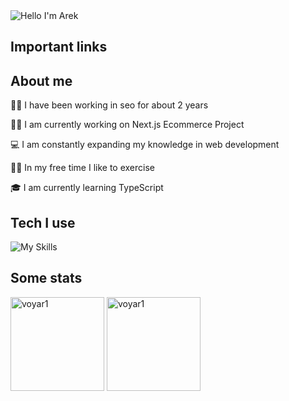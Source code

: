 <img alt="Hello I'm Arek" align="center" src="https://readme-typing-svg.demolab.com?font=Fira+Code&size=19&pause=1000&color=76c5e7;&center=false&vCenter=true&width=435&lines=Hello+I'm+Arek">

## Important links

<!-- 💻 All of my projects are available in [my portfolio](https://voyar1.github.io/react-portfolio-website/)-->

<!-- 📧 Contact me [Click here](https://voyar1.github.io/react-portfolio-website/#contact) -->

## About me

👋🏼 I have been working in seo for about 2 years

👨‍💻 I am currently working on Next.js Ecommerce Project

💻 I am constantly expanding my knowledge in web development

🏋🏼 In my free time I like to exercise

🎓 I am currently learning TypeScript

## Tech I use

![My Skills](https://skillicons.dev/icons?i=react,javascript,typescript,nextjs,css,git,github)


## Some stats

<span>
<img  height="150px" src="https://github-readme-stats.vercel.app/api/top-langs?username=voyar1&show_icons=true&locale=en&layout=compact&theme=transparent" alt="voyar1" /> 
</span>
<span>
<img height="150px" src="https://github-readme-stats.vercel.app/api?username=voyar1&show_icons=true&locale=en&theme=transparent" alt="voyar1" />
</span>
